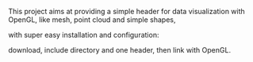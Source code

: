 This project aims at providing a simple header for data visualization with OpenGL, like mesh, point cloud and simple shapes,

with super easy installation and configuration:

download, include directory and one header, then link with OpenGL.